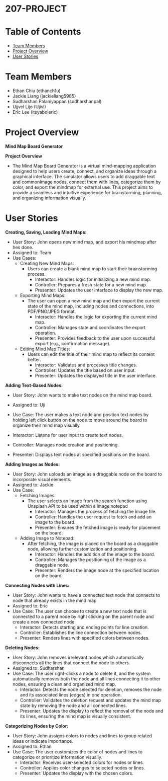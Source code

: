 # 207-PROJECT

# Table of Contents
- [Team Members](#team-members)
- [Project Overview](#project-overview)
- [User Stories](#user-stories)

# Team Members
* Ethan Chiu (ethanch1u)
* Jackie Liang (jackieliang5985)
* Sudharshan Palaniyappan (sudharshanpal)
* Ujjvel Lijo (Ujivl)
* Eric Lee (itsyaboieric)


# Project Overview
**Mind Map Board Generator**

**Project Overview**
* The Mind Map Board Generator is a virtual mind-mapping application designed to help users create, connect, and organize ideas through a graphical interface. The simulator allows users to add draggable text and commonImage nodes, connect them with lines, categorize them by color, and export the mindmap for external use. This project aims to provide a seamless and intuitive experience for brainstorming, planning, and organizing information visually.

# User Stories
**Creating, Saving, Loading Mind Maps:**
* User Story: John opens new mind map, and export his mindmap after hes done.
* Assigned to: Team
* Use Cases: 
  * Creating New Mind Maps:
    * Users can create a blank mind map to start their brainstorming process.
      * Interactor: Handles logic for initializing a new mind map. 
      * Controller: Prepares a fresh state for a new mind map. 
      * Presenter: Updates the user interface to display the new map.
  * Exporting Mind Maps:
    * The user can open a new mind map and then export the current state of the mind map, including nodes and connections, into PDF/PNG/JPEG format.
      * Interactor: Handles the logic for exporting the current mind map.
      * Controller: Manages state and coordinates the export operation.
      * Presenter: Provides feedback to the user upon successful export (e.g., confirmation message).
  * Editing Mind Map Titles:
    * Users can edit the title of their mind map to reflect its content better.
      * Interactor: Validates and processes title changes.
      * Controller: Updates the title based on user input.
      * Presenter: Updates the displayed title in the user interface.

**Adding Text-Based Nodes:**
* User Story: John wants to make text nodes on the mind map board.
* Assigned to: Uji
* Use Case: The user makes a text node and position text nodes by holding left click button on the node to move around the board to organize their mind map visually.

* Interactor: Listens for user input to create text nodes.
* Controller: Manages node creation and positioning.
* Presenter: Displays text nodes at specified positions on the board.

**Adding Images as Nodes:**
* User Story: John uploads an image as a draggable node on the board to incorporate visual elements.
* Assigned to: Jackie
* Use Case:
  * Fetching Images:
    * The user selects an image from the search function using Unsplash API to be used within a image notepad
      * Interactor: Manages the process of fetching the image file.
      * Controller: Handles the user request to fetch and add an image to the board.
      * Presenter: Ensures the fetched image is ready for placement on the board.
  * Adding Image to Notepad:
    * After fetching, the image is placed on the board as a draggable node, allowing further customization and positioning.
      * Interactor: Handles the addition of the image to the board.
      * Controller: Manages the positioning of the image as a draggable node. 
      * Presenter: Renders the image node at the specified location on the board.

**Connecting Nodes with Lines:**
* User Story: John wants to have a connected text node that connects to node that already exists in the mind map
* Assigned to: Eric
* Use Case: The user can choose to create a new text node that is connected to a parent node by right clicking on the parent node and create a new connected node
  * Interactor: Detects starting and ending points for line creation.
  * Controller: Establishes the line connection between nodes.
  * Presenter: Renders lines with specified colors between nodes.

**Deleting Nodes:**
* User Story: John removes irrelevant nodes which automatically disconnects all the lines that connect the node to others.
* Assigned to: Sudharshan
* Use Case: The user right-clicks a node to delete it, and the system automatically removes both the node and all lines connecting it to other nodes, ensuring a clean and organized mind map.
  * Interactor: Detects the node selected for deletion, removes the node and its associated lines (edges) in one operation.
  * Controller: Validates the deletion request and updates the mind map state by removing the node and all connected lines.
  * Presenter: Updates the display to reflect the removal of the node and its lines, ensuring the mind map is visually consistent.

**Categorizing Nodes by Color:**
* User Story: John assigns colors to nodes and lines to group related ideas or indicate importance.
* Assigned to: Ethan
* Use Case: The user customizes the color of nodes and lines to categorize or prioritize information visually.
  * Interactor: Receives user-selected colors for nodes or lines.
  * Controller: Applies color changes to selected nodes or lines.
  * Presenter: Updates the display with the chosen colors.

